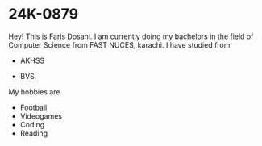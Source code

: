 # 24K-0879

Hey! This is Faris Dosani. I am currently doing my bachelors in the field of Computer Science from FAST NUCES, karachi. I have studied from
- AKHSS
* BVS

My hobbies are
* Football
* Videogames
* Coding
* Reading
